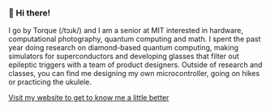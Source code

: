### 👋 Hi there!

I go by Torque (/tɔɹk/) and I am a senior at MIT interested in hardware, computational photography, quantum computing and math. I spent the past year doing research on diamond-based quantum computing, making simulators for superconductors and developing glasses that filter out epileptic triggers with a team of product designers. Outside of research and classes, you can find me designing my own microcontroller, going on hikes or practicing the ukulele.

[Visit my website to get to know me a little better](https://tareqdandachi.github.io)

<!--
**tareqdandachi/tareqdandachi** is a ✨ _special_ ✨ repository because its `README.md` (this file) appears on your GitHub profile.

Here are some ideas to get you started:

- 🔭 I’m currently working on ...
- 🌱 I’m currently learning ...
- 👯 I’m looking to collaborate on ...
- 🤔 I’m looking for help with ...
- 💬 Ask me about ...
- 📫 How to reach me: ...
- 😄 Pronouns: ...
- ⚡ Fun fact: ...
-->

